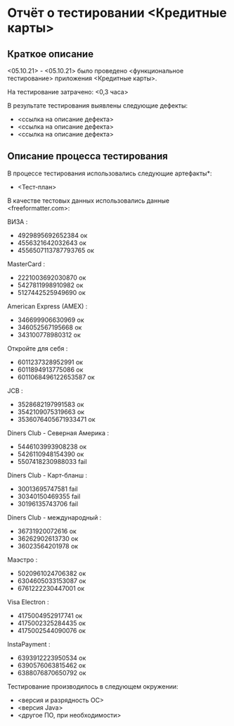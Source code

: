 # Отчёт о тестировании <Кредитные карты>

## Краткое описание

<05.10.21> - <05.10.21> было проведено <функциональное тестирование> приложения <Кредитные карты>.

На тестирование затрачено: <0,3 часа>

В результате тестирования выявлены следующие дефекты:
* <ссылка на описание дефекта>
* <ссылка на описание дефекта>
* <ссылка на описание дефекта>

## Описание процесса тестирования

В процессе тестирования использовались следующие артефакты*:
* <Тест-план>

В качестве тестовых данных использовались данные <freeformatter.com>:

ВИЗА :
* 4929895692652384 ок
* 4556321642032643 ок
* 4556507113787793765 ок

MasterCard :
* 2221003692030870 ок
* 5427811998910982 ок
* 5127442525949690 ок

American Express (AMEX) :
  * 346699906630969 ок
  * 346052567195668 ок
  * 343100778980312 ок

Откройте для себя :
* 6011237328952991 ок
* 6011894913775086 ок
* 6011068496122653587 ок

JCB :
* 3528682197991583 ок
* 3542109075319663 ок
* 3536076405671933471 ок

Diners Club - Северная Америка :
* 5446103993908238 ок
* 5426110948154390 ок
* 5507418230988033 fail

Diners Club - Карт-бланш :
* 30013695747581 fail
* 30340150469355 fail
* 30196135743706 fail

Diners Club - международный :
* 36731920072616 ок
* 36262902613730 ок
* 36023564201978 ок

Маэстро :
* 5020961024706382 ок
* 6304605033153087 ок
* 6761222230447001 ок

Visa Electron :
* 4175004952917741 ок
* 4175002325284435 ок
* 4175002544090076 ок

InstaPayment :
* 6393912223950534 ок
* 6390576063815462 ок
* 6388076870650792 ок

Тестирование производилось в следующем окружении:
* <версия и разрядность ОС>
* <версия Java>
* <другое ПО, при необходимости>